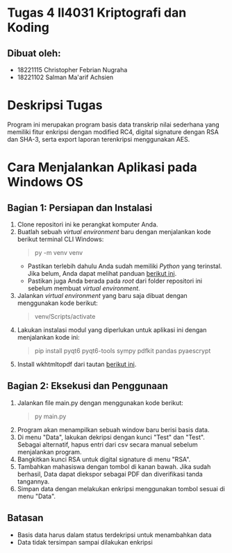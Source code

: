 # Tugas 4 II4031 Kriptografi dan Koding
## Dibuat oleh:
- 18221115 Christopher Febrian Nugraha
- 18221102 Salman Ma'arif Achsien

# Deskripsi Tugas 
Program ini merupakan program basis data transkrip nilai sederhana yang memiliki fitur enkripsi dengan modified RC4, digital signature dengan RSA dan SHA-3, serta export laporan terenkripsi menggunakan AES.

# Cara Menjalankan Aplikasi pada Windows OS
## Bagian 1: Persiapan dan Instalasi
1. Clone repositori ini ke perangkat komputer Anda.
2. Buatlah sebuah _virtual environment_ baru dengan menjalankan kode berikut terminal CLI Windows:
    > py -m venv venv
    - Pastikan terlebih dahulu Anda sudah memiliki _Python_ yang terinstal. Jika belum, Anda dapat melihat panduan [berikut ini](https://docs.python.org/3/using/windows.html#using-on-windows).
    - Pastikan juga Anda berada pada _root_ dari folder repositori ini sebelum membuat _virtual environment_.
3. Jalankan _virtual environment_ yang baru saja dibuat dengan menggunakan kode berikut:
    > venv/Scripts/activate
4. Lakukan instalasi modul yang diperlukan untuk aplikasi ini dengan menjalankan kode ini:
    > pip install pyqt6 pyqt6-tools sympy pdfkit pandas pyaescrypt
5. Install wkhtmltopdf dari tautan [berikut ini](https://wkhtmltopdf.org/downloads.html).

## Bagian 2: Eksekusi dan Penggunaan
1. Jalankan file main.py dengan menggunakan kode berikut:
    > py main.py
2. Program akan menampilkan sebuah window baru berisi basis data.
3. Di menu "Data", lakukan dekripsi dengan kunci "Test" dan "Test". Sebagai alternatif, hapus entri dari csv secara manual sebelum menjalankan program.
4. Bangkitkan kunci RSA untuk digital signature di menu "RSA".
5. Tambahkan mahasiswa dengan tombol di kanan bawah. Jika sudah berhasil, Data dapat diekspor sebagai PDF dan diverifikasi tanda tangannya.
6. Simpan data dengan melakukan enkripsi menggunakan tombol sesuai di menu "Data".

## Batasan
- Basis data harus dalam status terdekripsi untuk menambahkan data
- Data tidak tersimpan sampai dilakukan enkripsi
